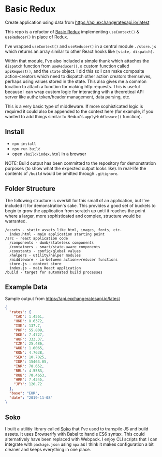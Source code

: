 # Basic Redux

Create application using data from https://api.exchangeratesapi.io/latest

This repo is a refactor of [Basic Redux](https://github.com/robmclarty/basic-redux) implementing `useContext()` & `useReducer()` in place of Redux.

I've wrapped `useContext()` and `useReducer()` in a central module `./store.js`
which returns an array similar to other React hooks like `[state, dispatch]`.

Within that module, I've also included a simple thunk which attaches the `dispatch` function from `useReducer()`, a custom function called `apiRequest()`, and the `state` object. I did this so I can make composite
action-creators which need to dispatch other action creators themselves, perhaps using values stored in the state. This also gives me a common location to attach a function for making http requests. This is useful because I can wrap
custom logic for interacting with a theoretical API server like authz token/header management, data parsing, etc.

This is a very basic type of middleware. If more sophisticated logic is required
it could also be appended to the context here (for example, if you wanted to add
things similar to Redux's `applyMiddleware()` function).

## Install

- `npm install`
- `npm run build`
- open `/build/index.html` in a browser

NOTE: Build output has been committed to the repository for demonstration
purposes (to show what the expected output looks like). In real-life the
contents of `/build` would be omitted through `.gitignore`.


## Folder Structure

The following structure is overkill for this small of an application, but I've
included it for demonstration's sake. This provides a good set of buckets to
begin to grow the application from scratch up until it reaches the point where
a larger, more sophisticated and complex, structure would be warranted.

```
/assets - static assets like html, images, fonts, etc.
  index.html - main application starting point
/src - react application code  
  /components - dumb/stateless components
  /containers - smart/state-aware components
  /constants - config/global values
  /helpers - utility/helper modules
  /middleware - in-between action=>reducer functions
  store.js - context store
  index.js - main React application
/build - target for automated build processes
```


## Example Data

Sample output from https://api.exchangeratesapi.io/latest

```json
{
  "rates": {
    "CAD": 1.4561,
    "HKD": 8.6372,
    "ISK": 137.7,
    "PHP": 55.809,
    "DKK": 7.4727,
    "HUF": 333.37,
    "CZK": 25.486,
    "AUD": 1.6065,
    "RON": 4.7638,
    "SEK": 10.7025,
    "IDR": 15463.05,
    "INR": 78.652,
    "BRL": 4.5583,
    "RUB": 70.4653,
    "HRK": 7.4345,
    "JPY": 120.72    
  },
  "base": "EUR",
  "date": "2019-11-08"
}
```


## Soko

I built a utilitiy library called [Soko](https://github.com/robmclarty/soko) that
I've used to transpile JS and build assets. It uses Browserify with Babel to
handle ES6 syntax. This could alternatively have been replaced with Webpack. I
enjoy CLI scripts that I can integrate with `package.json` using `npx` as I
think it makes configuration a bit cleaner and keeps everything in one place.
